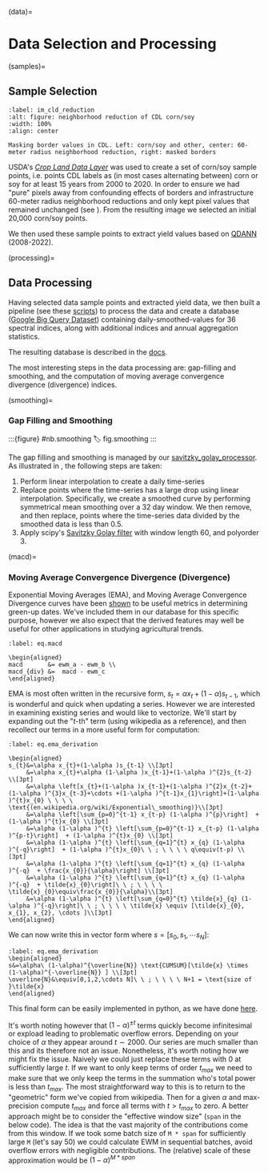 (data)=
# Data Selection and Processing

(samples)=
## Sample Selection

```{figure} ../../assets/cornsoy-reduction
:label: im_cld_reduction
:alt: figure: neighborhood reduction of CDL corn/soy
:width: 100%
:align: center

Masking border values in CDL. Left: corn/soy and other, center: 60-meter radius neighborhood reduction, right: masked borders
```

USDA's [_Crop Land Data Layer_](https://developers.google.com/earth-engine/datasets/catalog/USDA_NASS_CDL) was used to create a set of corn/soy sample points, i.e. points CDL labels as (in most cases alternating between) corn or soy for at least 15 years from 2000 to 2020. In order to ensure we had "pure" pixels away from confounding effects of borders and infrastructure 60-meter radius neighborhood reductions and only kept pixel values that remained unchanged (see [](#im_cld_reduction)). From the resulting image we selected an initial 20,000 corn/soy points.

We then used these sample points to extract yield values based on [QDANN](https://gee-community-catalog.org/projects/qdann/) (2008-2022).

(processing)=
## Data Processing

Having selected data sample points and extracted yield data, we then built a pipeline (see these [scripts](https://github.com/SchmidtDSE/spectral_trend_database/scripts)) to process the data and create a database ([Google Big Query Dataset](https://cloud.google.com/bigquery/docs)) containing daily-smoothed-values for 36 spectral indices, along with additional indices and annual aggregation statistics.

The resulting database is described in the [docs](/docs/pages/database.html).

The most interesting steps in the data processing are: gap-filling and smoothing, and the computation of moving average convergence divergence (divergence) indices.

(smoothing)=
### Gap Filling and Smoothing


:::{figure} #nb.smoothing
:label: fig.smoothing
:::

The gap filling and smoothing is managed by our [savitzky_golay_processor](/docs/spectral_trend_database/spectral_trend_database.smoothing.html#spectral_trend_database.smoothing.savitzky_golay_processor). As illustrated in [](#fig.smoothing), the following steps are taken:

1. Perform linear interpolation to create a daily time-series
2. Replace points where the time-series has a large drop using linear interpolation. Specifically, we create a smoothed curve by performing symmetrical mean smoothing over a 32 day window. We then remove, and then replace, points where the time-series data divided by the smoothed data is less than 0.5.
3. Apply scipy's [Savitzky Golay filter](https://docs.scipy.org/doc/scipy/reference/generated/scipy.signal.savgol_filter.html) with window length 60, and polyorder 3.


(macd)=
### Moving Average Convergence Divergence (Divergence)

Exponential Moving Averages (EMA), and Moving Average Convergence Divergence curves have been [shown](https://doi.org/10.1016/j.rse.2020.111752) to be useful metrics in determining green-up dates. We've included them in our database for this specific purpose, however we also expect that the derived features may well be useful for other applications in studying agricultural trends.

```{math}
:label: eq.macd

\begin{aligned}
macd       &= ewm_a - ewm_b \\
macd_{div} &=  macd - ewm_c
\end{aligned}
```

EMA is most often written in the recursive form, $s_{t} =\alpha x_{t}+(1-\alpha )s_{t-1}$, which is wonderful and quick when updating a series.
However we are interested in examining existing series and would like to vectorize.  We'll start by expanding out the "$t$-th" term (using wikipedia as a reference), and then recollect our terms in a more useful form for computation:

```{math}
:label: eq.ema_derivation

\begin{aligned}
s_{t}&=\alpha x_{t}+(1-\alpha )s_{t-1} \\[3pt]
     &=\alpha x_{t}+\alpha (1-\alpha )x_{t-1}+(1-\alpha )^{2}s_{t-2} \\[3pt]
     &=\alpha \left[x_{t}+(1-\alpha )x_{t-1}+(1-\alpha )^{2}x_{t-2}+(1-\alpha )^{3}x_{t-3}+\cdots +(1-\alpha )^{t-1}x_{1}\right]+(1-\alpha )^{t}x_{0} \ \ \ \ \text{(en.wikipedia.org/wiki/Exponential\_smoothing)}\\[3pt]
     &=\alpha \left[\sum_{p=0}^{t-1} x_{t-p} (1-\alpha )^{p}\right]  + (1-\alpha )^{t}x_{0} \\[3pt]
     &=\alpha (1-\alpha )^{t} \left[\sum_{p=0}^{t-1} x_{t-p} (1-\alpha )^{p-t}\right]  + (1-\alpha )^{t}x_{0} \\[3pt]
     &=\alpha (1-\alpha )^{t} \left[\sum_{q=1}^{t} x_{q} (1-\alpha )^{-q}\right]  + (1-\alpha )^{t}x_{0}\ \ ; \ \ \ \ q\equiv(t-p) \\[3pt]
     &=\alpha (1-\alpha )^{t} \left[\sum_{q=1}^{t} x_{q} (1-\alpha )^{-q}  + \frac{x_{0}}{\alpha}\right] \\[3pt]
     &=\alpha (1-\alpha )^{t} \left[\sum_{q=1}^{t} x_{q} (1-\alpha )^{-q}  + \tilde{x}_{0}\right]\ \ ; \ \ \ \ \tilde{x}_{0}\equiv\frac{x_{0}}{\alpha}\\[3pt]
     &=\alpha (1-\alpha )^{t} \left[\sum_{q=0}^{t} \tilde{x}_{q} (1-\alpha )^{-q}\right]\ \ ; \ \ \ \ \tilde{x} \equiv [\tilde{x}_{0}, x_{1}, x_{2}, \cdots ]\\[3pt]
\end{aligned}
```

We can now write this in vector form where $s = \left[ s_0, s_1, \cdots s_{N} \right]$:

```{math}
:label: eq.ema_derivation
\begin{aligned}
s&=\alpha\ (1-\alpha)^{\overline{N}} \text{CUMSUM}[\tilde{x} \times (1-\alpha)^{-\overline{N}} ] \\[3pt]
\overline{N}&\equiv[0,1,2,\cdots N]\ \ ; \ \ \ \ N+1 = \text{size of }\tilde{x}
\end{aligned}
```

This final form can be easily implemented in python, as we have done [here](/docs/spectral_trend_database/spectral_trend_database.smoothing.html#spectral_trend_database.smoothing.ewma).

It's worth noting however that $(1-\alpha)^{\pm t}$ terms quickly become infinitesimal or expload leading to problematic overflow errors.  Depending on your choice of $\alpha$ they appear around $t \sim 2000$.  Our series are much smaller than this and its therefore not an issue. Nonetheless, it's  worth noting how we might fix the issue. Naively we could just replace these terms with $0$ at sufficiently large $t$. If we want to only keep terms of order $t_{max}$ we need to make sure that we only keep the terms in the summation who's total power is less than $t_{max}$.  The most straightforward way to this is to return to the "geometric" form we've copied from wikipedia. Then for a given $\alpha$ and max-precision compute $t_{max}$ and force all terms with $t>t_{max}$ to zero. A better approach might be to consider the "effective window size" (`span` in the below code).  The idea is that the vast majority of the contributions come from this window.  If we took some batch size of `M * span` for sufficiently large `M` (let's say 50) we could calculate EWM in sequential batches, avoid overflow errors with negligible contributions. The (relative) scale of these approximation would be $(1-\alpha)^{M*span}$


